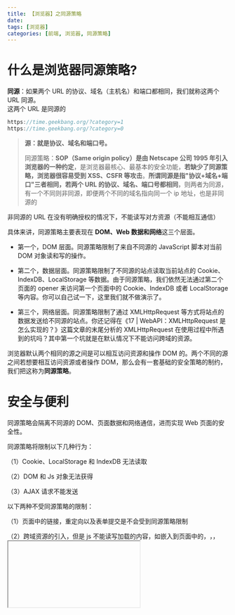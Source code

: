 ```yaml
---
title: 【浏览器】之同源策略
date:
tags: [浏览器]
categories: [前端, 浏览器, 同源策略]
---
```


# 什么是浏览器同源策略?

**同源**：如果两个 URL 的协议、域名（主机名）和端口都相同，我们就称这两个 URL 同源。  
这两个 URL 是同源的

```javascript
https://time.geekbang.org/?category=1
https://time.geekbang.org/?category=0
```

> **源：就是协议、域名和端口号。**
>
> 同源策略：**SOP（Same origin policy）是由 Netscape 公司 1995 年引入浏览器的一种约定**，是浏览器最核心、最基本的安全功能，**若缺少了同源策略，浏览器很容易受到 XSS、CSFR 等攻击**。**所谓同源是指"协议+域名+端口"三者相同，若两个 URL 的协议、域名、端口号都相同**，则两者为同源，有一个不同则非同源，即便两个不同的域名指向同一个 ip 地址，也是非同源的

非同源的 URL 在没有明确授权的情况下，不能读写对方资源（不能相互通信）

具体来讲，同源策略主要表现在 **DOM、Web 数据和网络**这三个层面。

- 第一个，DOM 层面。同源策略限制了来自不同源的 JavaScript 脚本对当前 DOM 对象读和写的操作。

- 第二个，数据层面。同源策略限制了不同源的站点读取当前站点的 Cookie、IndexDB、LocalStorage 等数据。由于同源策略，我们依然无法通过第二个页面的 opener 来访问第一个页面中的 Cookie、IndexDB 或者 LocalStorage 等内容。你可以自己试一下，这里我们就不做演示了。

- 第三个，网络层面。同源策略限制了通过 XMLHttpRequest 等方式将站点的数据发送给不同源的站点。你还记得在《17 | WebAPI：XMLHttpRequest 是怎么实现的？》这篇文章的末尾分析的 XMLHttpRequest 在使用过程中所遇到的坑吗？其中第一个坑就是在默认情况下不能访问跨域的资源。

浏览器默认两个相同的源之间是可以相互访问资源和操作 DOM 的。两个不同的源之间若想要相互访问资源或者操作 DOM，那么会有一套基础的安全策略的制约，我们把这称为**同源策略**。

# 安全与便利

同源策略会隔离不同源的 DOM、页面数据和网络通信，进而实现 Web 页面的安全性。

同源策略将限制以下几种行为：

（1）Cookie、LocalStorage 和 IndexDB 无法读取

（2）DOM 和 Js 对象无法获得

（3）AJAX 请求不能发送

以下两种不受同源策略的限制：

（1）页面中的链接，重定向以及表单提交是不会受到同源策略限制

（2）跨域资源的引入，但是 js 不能读写加载的内容，如嵌入到页面中的<script src="..."></script>，<img>，<link>，<iframe>等

注意：

同源策略是浏览器做的限制，对服务器与服务器之间的通信不做限制

**1. 页面中可以嵌入第三方资源**

**2. 跨域资源共享和跨文档消息机制**

# 总结

同源策略会隔离不同源的 DOM、页面数据和网络通信，进而实现 Web 页面的安全性。

不过鱼和熊掌不可兼得，要绝对的安全就要牺牲掉便利性，因此我们要在这二者之间做权衡，找到中间的一个平衡点，也就是目前的页面安全策略原型。总结起来，它具备以下三个特点：

**页面中可以引用第三方资源**，不过这也暴露了很多诸如 **XSS 的安全问题**，因此又在这种开放的基础之上引入了 **CSP** 来限制其自由程度。 **使用 XMLHttpRequest 和 Fetch 都是无法直接进行跨域请求的**，因此浏览器又在这种严格策略的基础之上引入了**跨域资源共享策略（CORS）**，让其可以安全地进行跨域操作。 **两个不同源的 DOM 是不能相互操纵的**，因此，浏览器中又实现了**跨文档消息机制（window.postMessage）**，让其可以比较安全地通信

**原文地址**：[【浏览器】之 同源策略](https://github.com/yihan12/Blog/blob/main/browser/Same-Origin%20Policy.md)
